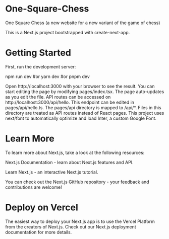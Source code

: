 # One-Square-Chess
One Square Chess (a new website for a new variant of the game of chess)

This is a Next.js project bootstrapped with create-next-app.

# Getting Started
First, run the development server:

  npm run dev
  #or
  yarn dev
  #or
  pnpm dev


Open http://localhost:3000 with your browser to see the result.
You can start editing the page by modifying pages/index.tsx. The page auto-updates as you edit the file.
API routes can be accessed on http://localhost:3000/api/hello. This endpoint can be edited in pages/api/hello.ts.
The pages/api directory is mapped to /api/*. Files in this directory are treated as API routes instead of React pages.
This project uses next/font to automatically optimize and load Inter, a custom Google Font.

# Learn More
To learn more about Next.js, take a look at the following resources:


Next.js Documentation - learn about Next.js features and API.

Learn Next.js - an interactive Next.js tutorial.

You can check out the Next.js GitHub repository - your feedback and contributions are welcome!

# Deploy on Vercel
The easiest way to deploy your Next.js app is to use the Vercel Platform from the creators of Next.js.
Check out our Next.js deployment documentation for more details.
